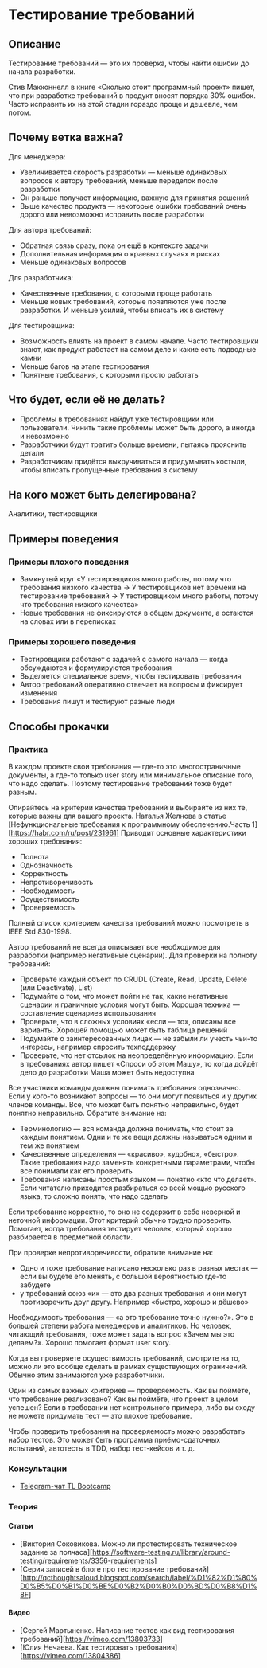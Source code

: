 # Тестирование требований
## Описание
Тестирование требований — это их проверка, чтобы найти ошибки до начала разработки.

Стив Макконнелл в книге «Сколько стоит программный проект» пишет, что при разработке требований в продукт вносят порядка 30% ошибок. Часто исправить их на этой стадии гораздо проще и дешевле, чем потом.

## Почему ветка важна?
Для менеджера:
- Увеличивается скорость разработки — меньше одинаковых вопросов к автору требований, меньше переделок после разработки
- Он раньше получает информацию, важную для принятия решений
- Выше качество продукта — некоторые ошибки требований очень дорого или невозможно исправить после разработки

Для автора требований:
- Обратная связь сразу, пока он ещё в контексте задачи
- Дополнительная информация о краевых случаях и рисках
- Меньше одинаковых вопросов

Для разработчика:
- Качественные требования, с которыми проще работать
- Меньше новых требований, которые появляются уже после разработки. И меньше усилий, чтобы вписать их в систему

Для тестировщика:
- Возможность влиять на проект в самом начале. Часто тестировщики знают, как продукт работает на самом деле и какие есть подводные камни
- Меньше багов на этапе тестирования
- Понятные требования, с которыми просто работать

## Что будет, если её не делать?
- Проблемы в требованиях найдут уже тестировщики или пользователи. Чинить такие проблемы может быть дорого, а иногда и невозможно
- Разработчики будут тратить больше времени, пытаясь прояснить детали
- Разработчикам придётся выкручиваться и придумывать костыли, чтобы вписать пропущенные требования в систему

## На кого может быть делегирована?
Аналитики, тестировщики

## Примеры поведения
### Примеры плохого поведения
- Замкнутый круг «У тестировщиков много работы, потому что требования низкого качества → У тестировщиков нет времени на тестирование требований → У тестировщиком много работы, потому что требования низкого качества»
- Новые требования не фиксируются в общем документе, а остаются на словах или в переписках

### Примеры хорошего поведения
- Тестировщики работают с задачей с самого начала — когда обсуждаются и формулируются требования
- Выделяется специальное время, чтобы тестировать требования
- Автор требований оперативно отвечает на вопросы и фиксирует изменения
- Требования пишут и тестируют разные люди

## Способы прокачки
### Практика
В каждом проекте свои требования — где-то это многостраничные документы, а где-то только user story или минимальное описание того, что надо сделать. Поэтому тестирование требований тоже будет разным.

Опирайтесь на критерии качества требований и выбирайте из них те, которые важны для вашего проекта. Наталья Желнова в статье [Нефункциональные требования к программному обеспечению.Часть 1][https://habr.com/ru/post/231961] Приводит основные характеристики хороших требования:
- Полнота
- Однозначность
- Корректность
- Непротиворечивость
- Необходимость
- Осуществимость
- Проверяемость

Полный список критерием качества требований можно посмотреть в IEEE Std 830-1998.

Автор требований не всегда описывает все необходимое для разработки (например негативные сценарии). Для проверки на полноту требований:
- Проверьте каждый объект по CRUDL (Create, Read, Update, Delete (или Deactivate), List)
- Подумайте о том, что может пойти не так, какие негативные сценарии и граничные условия могут быть. Хорошая техника — составление сценариев использования
- Проверьте, что в сложных условиях «если — то», описаны все варианты. Хорошей помощью может быть таблица решений
- Подумайте о заинтересованных лицах — не забыли ли учесть чьи-то интересы, например спросить техподдержку
- Проверьте, что нет отсылок на неопределённую информацию. Если в требованиях автор пишет «Спроси об этом Машу», то когда дойдёт дело до разработки Маша может быть недоступна

Все участники команды должны понимать требования однозначно. Если у кого-то возникают вопросы — то они могут появиться и у других членов команды. Все, что может быть понятно неправильно, будет понятно неправильно. Обратите внимание на:
- Терминологию — вся команда должна понимать, что стоит за каждым понятием. Одни и те же вещи должны называться одним и тем же понятием
- Качественные определения — «красиво», «удобно», «быстро». Такие требования надо заменять конкретными параметрами, чтобы все понимали как его проверить
- Требования написаны простым языком — понятно «кто что делает». Если читателю приходится разбираться со всей мощью русского языка, то сложно понять, что надо сделать

Если требование корректно, то оно не содержит в себе неверной и неточной информации. Этот критерий обычно трудно проверить. Помогает, когда требования тестирует человек, который хорошо разбирается в предметной области.

При проверке непротиворечивости, обратите внимание на:
- Одно и тоже требование написано несколько раз в разных местах — если вы будете его менять, с большой вероятностью где-то забудете
- у требований союз «и» — это два разных требования и они могут противоречить друг другу. Например «быстро, хорошо и дёшево»

Необходимость требования — «а это требование точно нужно?». Это в большей степени работа менеджеров и аналитиков. Но человек, читающий требования, тоже может задать вопрос «Зачем мы это делаем?». Хорошо помогает формат user story.

Когда вы проверяете осуществимость требований, смотрите на то, можно ли это вообще сделать в рамках существующих ограничений. Обычно этим занимаются уже разработчики.

Один из самых важных критериев — проверяемость. Как вы поймёте, что требование реализовано? Как вы поймёте, что проект в целом успешен? Если в требовании нет контрольного примера, либо вы сходу не можете придумать тест — это плохое требование.

Чтобы проверить требования на проверяемость можно разработать набор тестов. Это может быть программа приёмо-сдаточных испытаний, автотесты в TDD, набор тест-кейсов и т. д.

### Консультации
- [Telegram-чат TL Bootcamp](https://tlinks.run/tlbootcamp)

### Теория
#### Статьи
- [Виктория Соковикова. Можно ли протестировать техническое задание за полчаса][https://software-testing.ru/library/around-testing/requirements/3356-requirements]
- [Серия записей в блоге про тестирование требований][http://qcthoughtsaloud.blogspot.com/search/label/%D1%82%D1%80%D0%B5%D0%B1%D0%BE%D0%B2%D0%B0%D0%BD%D0%B8%D1%8F]

#### Видео
- [Сергей Мартыненко. Написание тестов как вид тестирования требований][https://vimeo.com/13803733]
- [Юлия Нечаева. Как тестировать требования][https://vimeo.com/13804386]
